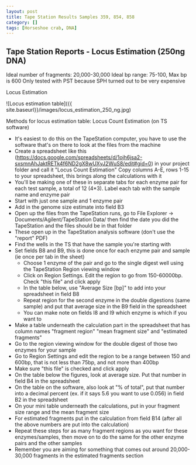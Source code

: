 ```yaml
---
layout: post
title: Tape Station Results Samples 359, 854, 858
category: []
tags: [Horseshoe crab, DNA]
---
```

## Tape Station Reports - Locus Estimation (250ng DNA)

Ideal number of fragments: 20,000-30,000
Ideal bp range: 75-100, Max bp is 600
Only tested with PST because SPH turned out to be very expensive

Locus Estimation

![Locus estimation table]({{ site.baseurl}}/images/locus_estimation_250_ng.jpg)

Methods for locus estimation table:
Locus Count Estimation (on TS software)

* It's easiest to do this on the TapeStation computer, you have to use the software that's on there to look at the files from the machine
* Create a spreadsheet like this (https://docs.google.com/spreadsheets/d/1ojh6jsa2-sxsmnAhJaktRETk4f6ND2gX8wUXyJ2WuS8/edit#gid=0) in your project folder and call it "Locus Count Estimation" Copy columns A-E, rows 1-15 to your spreadsheet, this brings along the calculations with it
* You'll be making one of these in separate tabs for each enzyme pair for each test sample, a total of 12 (4*3). Label each tab with the sample name and enzyme pair
* Start with just one sample and 1 enzyme pair
* Add in the genome size estimate into field B3
* Open up the files from the TapeStation runs, go to File Explorer -> Documents/Agilent/TapeStation Data/ then find the date you did the TapeStation and the files should be in that folder
* These open up in the TapeStation analysis software (don't use the "report" PDF)
* Find the wells in the TS that have the sample you're starting with
* Set fields B8 and B9, this is done once for each enzyme pair and sample (ie once per tab in the sheet)
    * Choose 1 enzyme of the pair and go to the single digest well using the TapeStation Region viewing window
    * Click on Region Settings. Edit the region to go from 150-60000bp. Check "this file" and click apply
    * In the table below, use "Average Size [bp]" to add into your spreadsheet in field B8
    * Repeat region for the second enzyme in the double digestions (same sample) and put that average size in the B9 field in the spreadsheet
    * You can make note on fields I8 and I9 which enzyme is which if you want to
* Make a table underneath the calculation part in the spreadsheet that has column names "fragment region" "mean fragment size" and "estimated fragments"
* Go to the region viewing window for the double digest of those two enzymes for your sample
* Go to Region Settings and edit the region to be a range between 150 and 600bp, that is not less than 75bp, and not more than 400bp
* Make sure "this file" is checked and click apply
* On the table below the figures, look at average size. Put that number in field B4 in the spreadsheet
* On the table on the software, also look at "% of total", put that number into a decimal percent (ex. if it says 5.6 you want to use 0.056) in field B2 in the spreadsheet
* On your mini table underneath the calculations, put in your fragment size range and the mean fragment size
* For estimated fragments put in the calculation from field B14 (after all the above numbers are put into the calculation)
* Repeat these steps for as many fragment regions as you want for these enzymes/samples, then move on to do the same for the other enzyme pairs and the other samples
* Remember you are aiming for something that comes out around 20,000-30,000 fragments in the estimated fragments section
